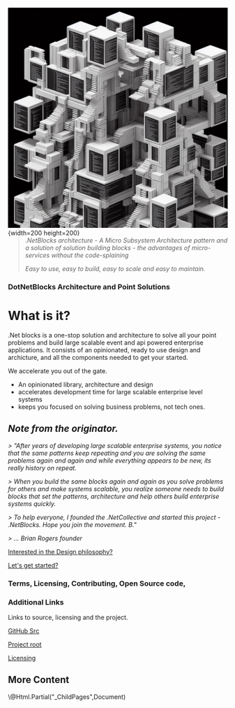 <!---
Title: About .NetBlocks
NavigationTitle: About
ShowInNavigation: True
ShowInSidebar: false
NoSidebar: false
Excerpt: About .Net Blocks.
--->

<span style="float: right">![dotnetblocks](./Images/DotNetBuildingBlocks.jpg){width=200 height=200}</span>

> _.NetBlocks architecture - A Micro Subsystem Architecture pattern and a solution of solution building blocks -
>the advantages of micro-services without the code-splaining_
>
>_Easy to use, easy to build, easy to scale and easy to maintain._

### DotNetBlocks Architecture and Point Solutions


# What is it?

.Net blocks is a one-stop solution and architecture to solve all your point problems and build large scalable event and api powered enterprise applications. It consists of an opinionated, ready to use design and archicture, and all the components needed to get your started.

We accelerate you out of the gate.

- An opinionated library, architecture and design
- accelerates development time for large scalable enterprise level systems
- keeps you focused on solving business problems, not tech ones.

## *Note from the originator.*

_> "After years of developing large scalable enterprise systems, you notice that the same patterns keep repeating
 and you are solving the same problems again and again and while everything appears to be new, its really history on repeat._

_> When you build the same blocks again and again as you solve problems for others and make systems scalable, you realize someone needs to build blocks that set the patterns, architecture and help others build enterprise systems quickly._

>
_> To help everyone, I founded the .NetCollective and started this project - .NetBlocks. Hope you join the movement. B."_
>
_> ... Brian Rogers founder_


[Interested in the Design philosophy?](/Design)

[Let's get started?](Get.started.html)


### Terms, Licensing, Contributing, Open Source code, 

### Additional Links

Links to  source, licensing and the project.

 [GitHub Src](https://github.com/dotnetCollective/dotnetBlocks)


[Project root](http://dotnetblocks.dotnetcollective.org/)


[Licensing](https://github.com/dotnetCollective/dotnetBlocks#MS-PL-1-ov-file)


## More Content
<div>\@Html.Partial("_ChildPages",Document)</div>

